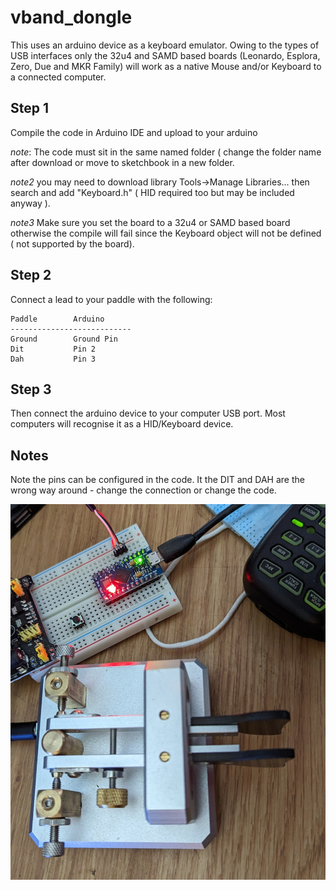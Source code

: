 # vband_dongle

This uses an arduino device as a keyboard emulator.  Owing to the types of USB interfaces 
only the 32u4 and SAMD based boards (Leonardo, Esplora, Zero, Due and MKR Family) will work 
as a native Mouse and/or Keyboard to a connected computer.

## Step 1
Compile the code in Arduino IDE and upload to your arduino

*note*:  The code must sit in the same named folder ( change the folder name after download
or move to sketchbook in a new folder.

*note2* you may need to download library Tools->Manage Libraries...
then search and add "Keyboard.h" ( HID required too but may be included anyway ).

*note3* Make sure you set the board to a 32u4 or SAMD based board otherwise the compile will 
fail since the Keyboard object will not be defined ( not supported by the board).

## Step 2

Connect a lead to your paddle with the following:

```
Paddle        Arduino
---------------------------
Ground        Ground Pin
Dit           Pin 2
Dah           Pin 3
```

## Step 3
Then connect the arduino device to your computer USB port.  Most computers will recognise it as a HID/Keyboard device.

## Notes
Note the pins can be configured in the code.
It the DIT and DAH are the wrong way around - change the connection or change the code.

![alt text](https://github.com/sipsmi/vband_dongle/blob/main/vband.jpg?raw=true)

